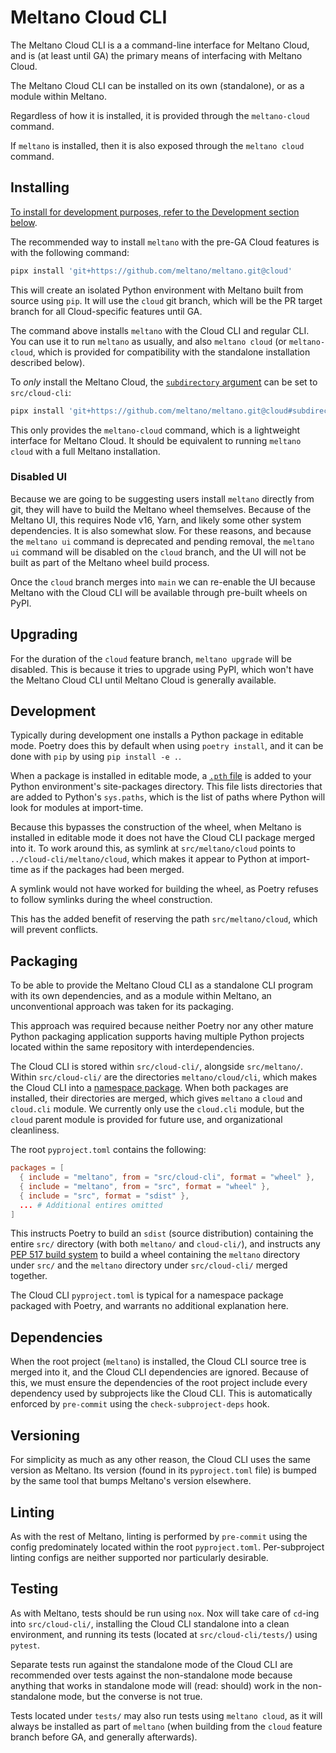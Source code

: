 # Meltano Cloud CLI

The Meltano Cloud CLI is a a command-line interface for Meltano Cloud, and is (at least until GA) the primary means of interfacing with Meltano Cloud.

The Meltano Cloud CLI can be installed on its own (standalone), or as a module within Meltano.

Regardless of how it is installed, it is provided through the `meltano-cloud` command.

If `meltano` is installed, then it is also exposed through the `meltano cloud` command.

## Installing

[To install for development purposes, refer to the Development section below](#development).

The recommended way to install `meltano` with the pre-GA Cloud features is with the following command:

```sh
pipx install 'git+https://github.com/meltano/meltano.git@cloud'
```

This will create an isolated Python environment with Meltano built from source using `pip`. It will use the `cloud` git branch, which will be the PR target branch for all Cloud-specific features until GA.

The command above installs `meltano` with the Cloud CLI and regular CLI. You can use it to run `meltano` as usually, and also `meltano cloud` (or `meltano-cloud`, which is provided for compatibility with the standalone installation described below).

To _only_ install the Meltano Cloud, the [`subdirectory` argument](https://pip.pypa.io/en/stable/topics/vcs-support/#url-fragments) can be set to `src/cloud-cli`:

```sh
pipx install 'git+https://github.com/meltano/meltano.git@cloud#subdirectory=src/cloud-cli'
```

This only provides the `meltano-cloud` command, which is a lightweight interface for Meltano Cloud. It should be equivalent to running `meltano cloud` with a full Meltano installation.

### Disabled UI

Because we are going to be suggesting users install `meltano` directly from git, they will have to build the Meltano wheel themselves. Because of the Meltano UI, this requires Node v16, Yarn, and likely some other system dependencies. It is also somewhat slow. For these reasons, and because the `meltano ui` command is deprecated and pending removal, the `meltano ui` command will be disabled on the `cloud` branch, and the UI will not be built as part of the Meltano wheel build process.

Once the `cloud` branch merges into `main` we can re-enable the UI because Meltano with the Cloud CLI will be available through pre-built wheels on PyPI.

## Upgrading

For the duration of the `cloud` feature branch, `meltano upgrade` will be disabled. This is because it tries to upgrade using PyPI, which won't have the Meltano Cloud CLI until Meltano Cloud is generally available.

## Development

Typically during development one installs a Python package in editable mode. Poetry does this by default when using `poetry install`, and it can be done with `pip` by using `pip install -e .`.

When a package is installed in editable mode, a [`.pth` file](https://docs.python.org/3/library/site.html) is added to your Python environment's site-packages directory. This file lists directories that are added to Python's `sys.paths`, which is the list of paths where Python will look for modules at import-time.

Because this bypasses the construction of the wheel, when Meltano is installed in editable mode it does not have the Cloud CLI package merged into it. To work around this, as symlink at `src/meltano/cloud` points to `../cloud-cli/meltano/cloud`, which makes it appear to Python at import-time as if the packages had been merged.

A symlink would not have worked for building the wheel, as Poetry refuses to follow symlinks during the wheel construction.

This has the added benefit of reserving the path `src/meltano/cloud`, which will prevent conflicts.

## Packaging

To be able to provide the Meltano Cloud CLI as a standalone CLI program with its own dependencies, and as a module within Meltano, an unconventional approach was taken for its packaging.

This approach was required because neither Poetry nor any other mature Python packaging application supports having multiple Python projects located within the same repository with interdependencies.

The Cloud CLI is stored within `src/cloud-cli/`, alongside `src/meltano/`. Within `src/cloud-cli/` are the directories `meltano/cloud/cli`, which makes the Cloud CLI into a [namespace package](https://packaging.python.org/guides/packaging-namespace-packages/). When both packages are installed, their directories are merged, which gives `meltano` a `cloud` and `cloud.cli` module. We currently only use the `cloud.cli` module, but the `cloud` parent module is provided for future use, and organizational cleanliness.

The root `pyproject.toml` contains the following:

```toml
packages = [
  { include = "meltano", from = "src/cloud-cli", format = "wheel" },
  { include = "meltano", from = "src", format = "wheel" },
  { include = "src", format = "sdist" },
  ... # Additional entires omitted
]
```

This instructs Poetry to build an `sdist` (source distribution) containing the entire `src/` directory (with both `meltano/` and `cloud-cli/`), and instructs any [PEP 517 build system](https://pypi.org/project/pep517/) to build a wheel containing the `meltano` directory under `src/` and the `meltano` directory under `src/cloud-cli/` merged together.

The Cloud CLI `pyproject.toml` is typical for a namespace package packaged with Poetry, and warrants no additional explanation here.

## Dependencies

When the root project (`meltano`) is installed, the Cloud CLI source tree is merged into it, and the Cloud CLI dependencies are ignored. Because of this, we must ensure the dependencies of the root project include every dependency used by subprojects like the Cloud CLI. This is automatically enforced by `pre-commit` using the `check-subproject-deps` hook.

## Versioning

For simplicity as much as any other reason, the Cloud CLI uses the same version as Meltano. Its version (found in its `pyproject.toml` file) is bumped by the same tool that bumps Meltano's version elsewhere.

## Linting

As with the rest of Meltano, linting is performed by `pre-commit` using the config predominately located within the root `pyproject.toml`. Per-subproject linting configs are neither supported nor particularly desirable.

## Testing

As with Meltano, tests should be run using `nox`. Nox will take care of `cd`-ing into `src/cloud-cli/`, installing the Cloud CLI standalone into a clean environment, and running its tests (located at `src/cloud-cli/tests/`) using `pytest`.

Separate tests run against the standalone mode of the Cloud CLI are recommended over tests against the non-standalone mode because anything that works in standalone mode will (read: should) work in the non-standalone mode, but the converse is not true.

Tests located under `tests/` may also run tests using `meltano cloud`, as it will always be installed as part of `meltano` (when building from the `cloud` feature branch before GA, and generally afterwards).

